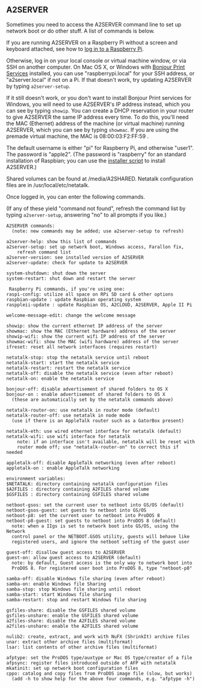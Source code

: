 ## A2SERVER

Sometimes you need to access the A2SERVER command line to set up network boot
or do other stuff. A list of commands is below.

If you are running A2SERVER on a Raspberry Pi without a screen and keyboard
attached, see how to
[log in to a Raspberry Pi](a2server_raspberrypi_login.md).

Otherwise, log in on your local console or virtual machine window, or via SSH
on another computer. On Mac OS X, or Windows with [Bonjour Print Services][1]
installed, you can use "raspberrypi.local" for your SSH address, or
"a2server.local" if not on a Pi. If that doesn't work, try updating
A2SERVER by typing `a2server-setup`.

If it still doesn't work, or you don't want to install Bonjour Print
services for Windows, you will need to use A2SERVER's IP address instead,
which you can see by typing `showip`. You can create a DHCP reservation in
your router to give A2SERVER the same IP address every time. To do this,
you'll need the MAC (Ethernet) address of the machine (or virtual machine)
running A2SERVER, which you can see by typing `showmac`. If you are using the
premade virtual machine, the MAC is 08:00:03:F2:FF:59 .

The default username is either "pi" for Raspberry Pi, and otherwise
"user1". The password is "apple2". (The password is "raspberry" for an
standard installation of Raspbian; you can use the
[installer script](a2server_installer.md) to install A2SERVER.)

Shared volumes can be found at /media/A2SHARED. Netatalk configuration files
are in /usr/local/etc/netatalk.

Once logged in, you can enter the following commands.

(If any of these yield "command not found", refresh the command list by
typing `a2server-setup`, answering "no" to all prompts if you like.)


~~~
A2SERVER commands:
  (note: new commands may be added; use a2server-setup to refresh)

a2server-help: show this list of commands
a2server-setup: set up network boot, Windows access, Farallon fix,
    refresh command list
a2server-version: see installed version of A2SERVER
a2server-update: check for update to A2SERVER

system-shutdown: shut down the server
system-restart: shut down and restart the server

 Raspberry Pi commands, if you're using one:
raspi-config: utilize all space on RPi SD card & other options
raspbian-update : update Raspbian operating system
rasppleii-update : update Raspbian OS, A2CLOUD, A2SERVER, Apple II Pi

welcome-message-edit: change the welcome message

showip: show the current ethernet IP address of the server
showmac: show the MAC (Ethernet hardware) address of the server
showip-wifi: show the current wifi IP address of the server
showmac-wifi: show the MAC (wifi hardware) address of the server
ifreset: reset all network interfaces (requires restart)

netatalk-stop: stop the netatalk service until reboot
netatalk-start: start the netatalk service
netatalk-restart: restart the netatalk service
netatalk-off: disable the netatalk service (even after reboot)
netatalk-on: enable the netatalk service

bonjour-off: disable advertisement of shared folders to OS X
bonjour-on : enable advertisement of shared folders to OS X
  (these are automatically set by the netatalk commands above)

netatalk-router-on: use netatalk in router mode (default)
netatalk-router-off: use netatalk in node mode
  (use if there is an AppleTalk router such as a GatorBox present)

netatalk-eth: use wired ethernet interface for netatalk (default)
netatalk-wifi: use wifi interface for netatalk
    note: if an interface isn't available, netatalk will be reset with
    router mode off; use "netatalk-router-on" to correct this if needed

appletalk-off: disable AppleTalk networking (even after reboot)
appletalk-on : enable AppleTalk networking

environment variables:
$NETATALK: directory containing netatalk configuration files
$A2FILES : directory containing A2FILES shared volume
$GSFILES : directory containing GSFILES shared volume

netboot-gsos: set the current user to netboot into GS/OS (default)
netboot-gsos-guest: set guests to netboot into GS/OS
netboot-p8: set the current user to netboot into ProDOS 8
netboot-p8-guest: set guests to netboot into ProDOS 8 (default)
  note: when a IIgs is set to network boot into GS/OS, using the Network
  control panel or the NETBOOT.GSOS utility, guests will behave like
  registered users, and ignore the netboot setting of the guest user

guest-off: disallow guest access to A2SERVER
guest-on: allow guest access to A2SERVER (default)
  note: by default, Guest access is the only way to network boot into
  ProDOS 8. For registered user boot into ProDOS 8, type "netboot-p8"

samba-off: disable Windows file sharing (even after reboot)
samba-on: enable Windows file Sharing
samba-stop: stop Windows file sharing until reboot
samba-start: start Windows file sharing
samba-restart: stop and restart Windows file sharing

gsfiles-share: disable the GSFILES shared volume
gsfiles-unshare: enable the GSFILES shared volume
a2files-share: disable the A2FILES shared volume
a2files-unshare: enable the A2FILES shared volume

nulib2: create, extract, and work with NuFX (ShrinkIt) archive files
unar: extract other archive files (multiformat)
lsar: list contents of other archive files (multiformat)

afptype: set the ProDOS type/auxtype or Mac OS type/creator of a file
afpsync: register files introduced outside of AFP with netatalk
mkatinit: set up network boot configuration files
cppo: catalog and copy files from ProDOS image file (slow, but works)
  (add -h to show help for the above four commands, e.g. "afptype -h")

~~~


[1]: http://support.apple.com/kb/dl999
